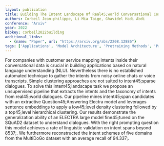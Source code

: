 ```yaml
---
layout: publication
title: Building The Intent Landscape Of Real45;world Conversational Corpora With Extractive Question45;answering Transformers
authors: Corbeil Jean-philippe, Li Mia Taige, Ghavidel Hadi Abdi
conference: "Arxiv"
year: 2022
bibkey: corbeil2022building
additional_links:
  - {name: "Paper", url: "https://arxiv.org/abs/2208.12886"}
tags: ['Applications', 'Model Architecture', 'Pretraining Methods', 'Prompting', 'RAG', 'Reinforcement Learning', 'Transformer']
---
```

For companies with customer service mapping intents inside their conversational data is crucial in building applications based on natural language understanding (NLU). Nevertheless there is no established automated technique to gather the intents from noisy online chats or voice transcripts. Simple clustering approaches are not suited to intent45;sparse dialogues. To solve this intent45;landscape task we propose an unsupervised pipeline that extracts the intents and the taxonomy of intents from real45;world dialogues. Our pipeline mines intent45;span candidates with an extractive Question45;Answering Electra model and leverages sentence embeddings to apply a low45;level density clustering followed by a top45;level hierarchical clustering. Our results demonstrate the generalization ability of an ELECTRA large model fine45;tuned on the SQuAD2 dataset to understand dialogues. With the right prompting question this model achieves a rate of linguistic validation on intent spans beyond 8537;. We furthermore reconstructed the intent schemes of five domains from the MultiDoGo dataset with an average recall of 94.337;.
